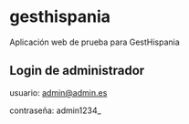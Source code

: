 # gesthispania
Aplicación web de prueba para GestHispania

## Login de administrador
usuario: admin@admin.es

contraseña: admin1234_ 
 